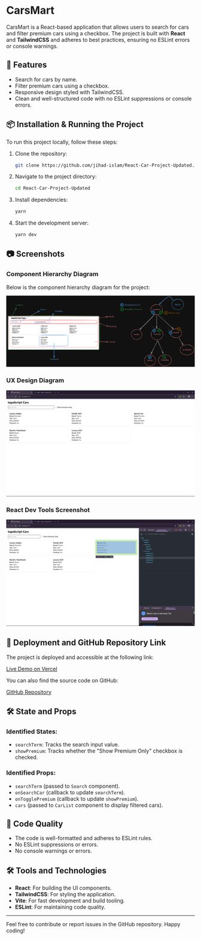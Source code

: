 # CarsMart

CarsMart is a React-based application that allows users to search for cars and filter premium cars using a checkbox. The project is built with **React** and **TailwindCSS** and adheres to best practices, ensuring no ESLint errors or console warnings.

## 📂 Features

- Search for cars by name.
- Filter premium cars using a checkbox.
- Responsive design styled with TailwindCSS.
- Clean and well-structured code with no ESLint suppressions or console errors.

## 📦 Installation & Running the Project

To run this project locally, follow these steps:

1. Clone the repository:
   ```sh
   git clone https://github.com/jihad-islam/React-Car-Project-Updated.git
   ```
2. Navigate to the project directory:
   ```sh
   cd React-Car-Project-Updated
   ```
3. Install dependencies:
   ```sh
   yarn
   ```
4. Start the development server:
   ```sh
   yarn dev
   ```

## 📷 Screenshots

### Component Hierarchy Diagram

Below is the component hierarchy diagram for the project:

![Component Hierarchy](./src/assets/CarsMartHierarchy.excalidrawUpdated.png)

### UX Design Diagram

![UX Design](./src/assets/ux.png)

### React Dev Tools Screenshot

![React Dev Tools](./src/assets/component.png)

## 🚀 Deployment and GitHub Repository Link

The project is deployed and accessible at the following link:

[Live Demo on Vercel](https://react-car-project-updated.vercel.app/)

You can also find the source code on GitHub:

[GitHub Repository](https://github.com/jihad-islam/React-Car-Project-Updated.git)

## 🛠️ State and Props

### Identified States:

- `searchTerm`: Tracks the search input value.
- `showPremium`: Tracks whether the "Show Premium Only" checkbox is checked.

### Identified Props:

- `searchTerm` (passed to `Search` component).
- `onSearchCar` (callback to update `searchTerm`).
- `onTogglePremium` (callback to update `showPremium`).
- `cars` (passed to `CarList` component to display filtered cars).

## 🧹 Code Quality

- The code is well-formatted and adheres to ESLint rules.
- No ESLint suppressions or errors.
- No console warnings or errors.

## 🛠️ Tools and Technologies

- **React**: For building the UI components.
- **TailwindCSS**: For styling the application.
- **Vite**: For fast development and build tooling.
- **ESLint**: For maintaining code quality.

---

Feel free to contribute or report issues in the GitHub repository. Happy coding!
